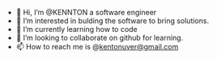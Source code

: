 - 👋 Hi, I’m @KENNTON a software engineer
- 👀 I’m interested in bulding the software to bring solutions.
- 🌱 I’m currently learning how to code
- 💞️ I’m looking to collaborate on github for learning.
- 📫 How to reach me is @kentonuver@gmail.com
